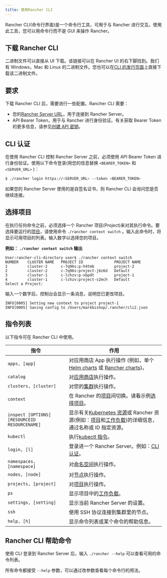 ```yaml
---
title: 使用Rancher CLI
---
```


Rancher CLI(命令行界面)是一个命令行工具，可用于与 Rancher 进行交互。使用此工具，您可以用命令行而不是 GUI 来操作 Rancher。

## 下载 Rancher CLI

二进制文件可以直接从 UI 下载。该链接可以在 Rancher UI 的右下脚找到。我们有 Windows，Mac 和 Linux 的二进制文件。您也可以在[CLI 的发行页面](https://github.com/rancher/cli/releases)上直接下载该二进制文件。

## 要求

下载 Rancher CLI 后，需要进行一些配置。Rancher CLI 需要：

- 您的[Rancher Server URL](/docs/admin-settings/_index)，用于连接到 Rancher Server。
- API Bearer Token，用于与 Rancher 进行身份验证。有关获取 Bearer Token 的更多信息，请参见[创建 API 密钥](/docs/user-settings/api-keys/_index)。

## CLI 认证

在使用 Rancher CLI 控制 Rancher Server 之前，必须使用 API​​ Bearer Token 进行身份验证。使用以下命令登录(用您的信息替换 `<BEARER_TOKEN>` 和 `<SERVER_URL>` )：

```bash
$ ./rancher login https://<SERVER_URL> --token <BEARER_TOKEN>
```

如果您的 Rancher Server 使用的是自签名证书，则 Rancher CLI 会询问您是否继续连接。

## 选择项目

在执行任何命令之前，必须选择一个 Rancher 项目(Project)来对其执行命令。要选择要运行的[项目](/docs/cluster-admin/projects-and-namespaces/_index)，请使用命令 `./rancher context switch` 。输入此命令时，将显示可用项目的列表。输入数字以选择您的项目。

**例如： `./rancher context switch` 输出**

```
User:rancher-cli-directory user$ ./rancher context switch
NUMBER    CLUSTER NAME   PROJECT ID              PROJECT NAME
1         cluster-2      c-7q96s:p-h4tmb         project-2
2         cluster-2      c-7q96s:project-j6z6d   Default
3         cluster-1      c-lchzv:p-xbpdt         project-1
4         cluster-1      c-lchzv:project-s2mch   Default
Select a Project:
```

输入一个数字后，控制台会显示一条消息，说明您已更改项目。

```
INFO[0005] Setting new context to project project-1
INFO[0005] Saving config to /Users/markbishop/.rancher/cli2.json
```

## 指令列表

以下指令可在 Rancher CLI 中使用。

| 指令                                          | 作用                                                                                                                                                                                                                                                                       |
| --------------------------------------------- | -------------------------------------------------------------------------------------------------------------------------------------------------------------------------------------------------------------------------------------------------------------------------- |
| `apps, [app]`                                 | 对应用商店 App 执行操作 (例如，单个[Helm charts](https://helm.sh/docs/) 或 [Rancher charts](/docs/catalog/custom/_index))。                                                                                                                                                |
| `catalog`                                     | 对[应用商店](/docs/catalog/_index)执行操作。                                                                                                                                                                                                                               |
| `clusters, [cluster]`                         | 对您的[集群](/docs/cluster-provisioning/_index)执行操作。                                                                                                                                                                                                                  |
| `context`                                     | 在 Rancher 的[项目](/docs/cluster-admin/projects-and-namespaces/_index)间切换。请看示例[选择项目](#选择项目)。                                                                                                                                                             |
| `inspect [OPTIONS] [RESOURCEID RESOURCENAME]` | 显示有关[Kubernetes 资源](https://kubernetes.io/docs/reference/kubectl/cheatsheet/#resource-types)或 Rancher 资源(例如：[项目](/docs/cluster-admin/projects-and-namespaces/_index)和[工作负载](/docs/k8s-in-rancher/workloads/_index))的详细信息，通过名称或 ID 指定资源。 |
| `kubectl`                                     | 执行[kubectl 指令](https://kubernetes.io/docs/reference/kubectl/overview/#operations)。                                                                                                                                                                                    |
| `login, [l]`                                  | 登录进一个 Rancher Server。例如：[CLI 认证](#cli认证)。                                                                                                                                                                                                                    |
| `namespaces, [namespace]`                     | 对[命名空间](/docs/cluster-admin/projects-and-namespaces/_index)执行操作。                                                                                                                                                                                                 |
| `nodes, [node]`                               | 对[节点](/docs/overview/concepts/_index)执行操作。                                                                                                                                                                                                                         |
| `projects, [project]`                         | 对[项目](/docs/cluster-admin/projects-and-namespaces/_index)执行操作。                                                                                                                                                                                                     |
| `ps`                                          | 显示项目中的[工作负载](/docs/k8s-in-rancher/workloads/_index)。                                                                                                                                                                                                            |
| `settings, [setting]`                         | 显示当前 Rancher Server 的设置。                                                                                                                                                                                                                                           |
| `ssh`                                         | 使用 SSH 协议连接到集群里的节点。                                                                                                                                                                                                                                          |
| `help, [h]`                                   | 显示命令列表或某个命令的帮助信息。                                                                                                                                                                                                                                         |

## Rancher CLI 帮助命令

使用 CLI 登录到 Rancher Server 后，输入 `./rancher --help` 可以查看可用的命令列表。

所有命令都接受 `--help` 参数，可以通过改参数查看每个命令行的用法。

